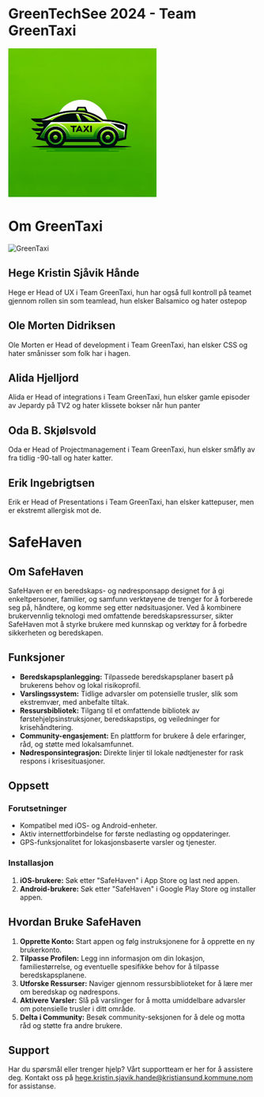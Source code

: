 # GreenTechSee 2024 - Team GreenTaxi

<img src="logo.png" style="max-width: 300px" />

<h1>Om GreenTaxi</h1>

![GreenTaxi](https://github.com/Kristiansund-kommune/GreenTechSee-Team-GreenTaxi-2024/assets/28563616/25a85b9d-6e15-4390-9f89-d66bcb0de24b)


<h2>Hege Kristin Sjåvik Hånde</h2>
<p>Hege er Head of UX i Team GreenTaxi, hun har også full kontroll på teamet gjennom rollen sin som teamlead, hun elsker Balsamico og hater ostepop</p>

<h2>Ole Morten Didriksen</h2>
<p>Ole Morten er Head of development i Team GreenTaxi, han elsker CSS og hater smånisser som folk har i hagen.</p>

<h2>Alida Hjelljord</h2>
<p>Alida er Head of integrations i Team GreenTaxi, hun elsker gamle episoder av Jepardy på TV2 og hater klissete bokser når hun panter</p>

<h2>Oda B. Skjølsvold</h2>
<p>Oda er Head of Projectmanagement i Team GreenTaxi, hun elsker småfly av fra tidlig -90-tall og hater katter.</p>

<h2>Erik Ingebrigtsen</h2>
<p>Erik er Head of Presentations i Team GreenTaxi, han elsker kattepuser, men er ekstremt allergisk mot de.</p>

<h1>SafeHaven</h1>

<h2>Om SafeHaven</h2>
<p>SafeHaven er en beredskaps- og nødresponsapp designet for å gi enkeltpersoner, familier, og samfunn verktøyene de trenger for å forberede seg på, håndtere, og komme seg etter nødsituasjoner. Ved å kombinere brukervennlig teknologi med omfattende beredskapsressurser, sikter SafeHaven mot å styrke brukere med kunnskap og verktøy for å forbedre sikkerheten og beredskapen.</p>

<h2>Funksjoner</h2>
<ul>
  <li><strong>Beredskapsplanlegging:</strong> Tilpassede beredskapsplaner basert på brukerens behov og lokal risikoprofil.</li>
  <li><strong>Varslingssystem:</strong> Tidlige advarsler om potensielle trusler, slik som ekstremvær, med anbefalte tiltak.</li>
  <li><strong>Ressursbibliotek:</strong> Tilgang til et omfattende bibliotek av førstehjelpsinstruksjoner, beredskapstips, og veiledninger for krisehåndtering.</li>
  <li><strong>Community-engasjement:</strong> En plattform for brukere å dele erfaringer, råd, og støtte med lokalsamfunnet.</li>
  <li><strong>Nødresponsintegrasjon:</strong> Direkte linjer til lokale nødtjenester for rask respons i krisesituasjoner.</li>
</ul>

<h2>Oppsett</h2>
<h3>Forutsetninger</h3>
<ul>
  <li>Kompatibel med iOS- og Android-enheter.</li>
  <li>Aktiv internettforbindelse for første nedlasting og oppdateringer.</li>
  <li>GPS-funksjonalitet for lokasjonsbaserte varsler og tjenester.</li>
</ul>

<h3>Installasjon</h3>
<ol>
  <li><strong>iOS-brukere:</strong> Søk etter "SafeHaven" i App Store og last ned appen.</li>
  <li><strong>Android-brukere:</strong> Søk etter "SafeHaven" i Google Play Store og installer appen.</li>
</ol>

<h2>Hvordan Bruke SafeHaven</h2>
<ol>
  <li><strong>Opprette Konto:</strong> Start appen og følg instruksjonene for å opprette en ny brukerkonto.</li>
  <li><strong>Tilpasse Profilen:</strong> Legg inn informasjon om din lokasjon, familiestørrelse, og eventuelle spesifikke behov for å tilpasse beredskapsplanene.</li>
  <li><strong>Utforske Ressurser:</strong> Naviger gjennom ressursbiblioteket for å lære mer om beredskap og nødrespons.</li>
  <li><strong>Aktivere Varsler:</strong> Slå på varslinger for å motta umiddelbare advarsler om potensielle trusler i ditt område.</li>
  <li><strong>Delta i Community:</strong> Besøk community-seksjonen for å dele og motta råd og støtte fra andre brukere.</li>
</ol>

<h2>Support</h2>
<p>Har du spørsmål eller trenger hjelp? Vårt supportteam er her for å assistere deg. Kontakt oss på <a href="mailto: hege.kristin.sjavik.hande@kristiansund.kommune.no">hege.kristin.sjavik.hande@kristiansund.kommune.nom</a> for assistanse.</p>


